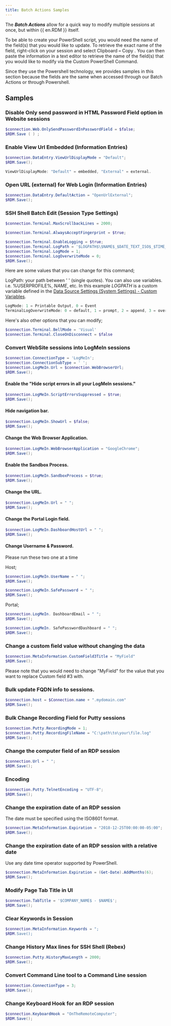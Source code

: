 ```yaml
---
title: Batch Actions Samples
---
```

The ***Batch Actions*** allow for a quick way to modify multiple sessions at once, but within {{ en.RDM }} itself.  

To be able to create your PowerShell script, you would need the name of the field(s) that you would like to update. To retrieve the exact name of the field, right-click on your session and select Clipboard ***–*** Copy . You can then paste the information in a text editor to retrieve the name of the field(s) that you would like to modify via the Custom PowerShell Command.  

Since they use the Powershell technology, we provides samples in this section because the fields are the same when accessed through our Batch Actions or through Powershell.  

## Samples 

### Disable Only send password in HTML Password Field option in Website sessions 

```powershell
$connection.Web.OnlySendPasswordInPasswordField = $false; 
$RDM.Save ( ) ; 
```

### Enable View Url Embedded (Information Entries) 

```powershell
$connection.DataEntry.ViewUrlDisplayMode = "Default"; 
$RDM.Save(); 
```
```powershell
ViewUrlDisplayMode: "Default" = embedded, "External" = external. 
```
### Open URL (external) for Web Login (Information Entries) 

```powershell
$connection.DataEntry.DefaultAction = "OpenUrlExternal"; 
$RDM.Save(); 
```
### SSH Shell Batch Edit (Session Type Settings) 

```powershell
$connection.Terminal.MaxScrollbackLines = 2000; 

$connection.Terminal.AlwaysAcceptFingerprint = $true; 

$connection.Terminal.EnableLogging = $true; 
$connection.Terminal.LogPath = '$LOGPATH$\$NAME$_$DATE_TEXT_ISO$_$TIME_TEXT_ISO$.log'; 
$connection.Terminal.LogMode = 1; 
$connection.Terminal.LogOverwriteMode = 0; 
$RDM.Save(); 
```

Here are some values that you can change for this command;  

LogPath: your path between ' ' (single quotes). You can also use variables. i.e. %USERPROFILE%, $NAME$, etc. In this example $LOGPATH$ is a custom variable defined in the [Data Source Settings (System Settings) - Custom Variables](/rdm/windows/commands/administration/settings/system-settings/application/).

```powershell
LogMode: 1 = Printable Output, 0 = Event  
TerminalLogOverwriteMode: 0 = default, 1 = prompt, 2 = append, 3 = overwrite  
```

Here's also other options that you can modify; 

```powershell
$connection.Terminal.BellMode = 'Visual' 
$connection.Terminal.CloseOnDisconnect = $false 
```
### Convert WebSite sessions into LogMeIn sessions 

```powershell
$connection.ConnectionType = 'LogMeIn'; 
$connection.ConnectionSubType = ' '; 
$connection.LogMeIn.Url = $connection.WebBrowserUrl; 
$RDM.Save(); 
```
#### Enable the "Hide script errors in all your LogMeIn sessions." 

```powershell
$connection.LogMeIn.ScriptErrorsSuppressed = $true; 
$RDM.Save(); 
```

#### Hide navigation bar. 

```powershell
$connection.LogMeIn.ShowUrl = $false; 
$RDM.Save(); 
```

#### Change the Web Browser Application. 

```powershell
$connection.LogMeIn.WebBrowserApplication = "GoogleChrome"; 
$RDM.Save(); 
```
#### Enable the Sandbox Process. 

```powershell
$connection.LogMeIn.SandboxProcess = $true; 
$RDM.Save(); 
```
#### Change the URL. 

```powershell
$connection.LogMeIn.Url = " "; 
$RDM.Save(); 
```
#### Change the Portal Login field. 

```powershell
$connection.LogMeIn.DashboardHostUrl = " "; 
$RDM.Save(); 
```

#### Change Username & Password. 

Please run these two one at a time 

Host; 

```powershell
$connection.LogMeIn.UserName = " "; 
$RDM.Save(); 
```
```powershell
$connection.LogMeIn.SafePassword = " "; 
$RDM.Save(); 
```

Portal; 

```powershell
$connection.LogMeIn. DashboardEmail = " "; 
$RDM.Save(); 
```
```powershell
$connection.LogMeIn. SafePasswordDashboard = " "; 
$RDM.Save(); 
```

### Change a custom field value without changing the data 

```powershell
$connection.MetaInformation.CustomField3Title = "MyField" 
$RDM.Save(); 
```
Please note that you would need to change "MyField" for the value that you want to replace Custom field #3 with. 

### Bulk update FQDN info to sessions. 

```powershell
$connection.host = $Connection.name + ".mydomain.com" 
$RDM.Save(); 
```

### Bulk Change Recording Field for Putty sessions 

```powershell
$connection.Putty.RecordingMode = 1; 
$connection.Putty.RecordingFileName = "C:\path\to\your\file.log" 
$RDM.Save(); 
```
### Change the computer field of an RDP session 

```powershell
$connection.Url = " "; 
$RDM.Save(); 
```

### Encoding 

```powershell
$connection.Putty.TelnetEncoding = "UTF-8"; 
$RDM.Save(); 
```

### Change the expiration date of an RDP session 

The date must be specified using the ISO8601 format.  

```powershell
$connection.MetaInformation.Expiration = "2018-12-25T00:00:00-05:00"; 
$RDM.Save(); 
```

### Change the expiration date of an RDP session with a relative date 

Use any date time operator supported by PowerShell.  

```powershell
$connection.MetaInformation.Expiration = (Get-Date).AddMonths(6); 
$RDM.Save(); 
```
### Modify Page Tab Title in UI 

```powershell
$connection.TabTitle = '$COMPANY_NAME$ - $NAME$'; 
$RDM.Save(); 
```

### Clear Keywords in Session 

```powershell
$connection.MetaInformation.Keywords = "; 
$RDM.Save(); 
```

### Change History Max lines for SSH Shell (Rebex) 

```powershell
$connection.Putty.HistoryMaxLength = 2000; 
$RDM.Save(); 
```

### Convert Command Line tool to a Command Line session 

```powershell
$connection.ConnectionType = 3; 
$RDM.Save(); 
```

### Change Keyboard Hook for an RDP session 

```powershell
$connection.KeyboardHook = "OnTheRemoteComputer"; 
$RDM.Save(); 
```